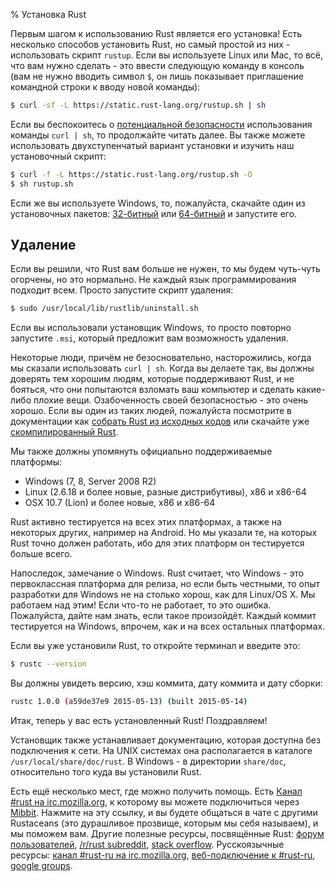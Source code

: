 % Установка Rust

Первым шагом к использованию Rust является его установка! Есть несколько
способов установить Rust, но самый простой из них - использовать скрипт
`rustup`. Если вы используете Linux или Mac, то всё, что вам нужно сделать - это
ввести следующую команду в консоль (вам не нужно вводить символ `$`, он лишь
показывает приглашение командной строки к вводу новой команды):

```bash
$ curl -sf -L https://static.rust-lang.org/rustup.sh | sh
```

Если вы беспокоитесь о [потенциальной безопасности][insecurity] использования
команды `curl | sh`, то продолжайте читать далее. Вы также можете использовать
двухступенчатый вариант установки и изучить наш установочный скрипт:

```bash
$ curl -f -L https://static.rust-lang.org/rustup.sh -O
$ sh rustup.sh
```

[insecurity]: http://curlpipesh.tumblr.com

Если же вы используете Windows, то, пожалуйста, скачайте один из установочных
пакетов: [32-битный][win32] или [64-битный][win64] и запустите его.

[win32]: https://static.rust-lang.org/dist/rust-1.0.0-i686-pc-windows-gnu.msi
[win64]: https://static.rust-lang.org/dist/rust-1.0.0-x86_64-pc-windows-gnu.msi

## Удаление

Если вы решили, что Rust вам больше не нужен, то мы будем чуть-чуть огорчены, но
это нормально. Не каждый язык программирования подходит всем. Просто запустите
скрипт удаления:

```bash
$ sudo /usr/local/lib/rustlib/uninstall.sh
```

Если вы использовали установщик Windows, то просто повторно запустите `.msi`,
который предложит вам возможность удаления.

Некоторые люди, причём не безосновательно, насторожились, когда мы сказали
использовать `curl | sh`. Когда вы делаете так, вы должны доверять тем хорошим
людям, которые поддерживают Rust, и не бояться, что они попытаются взломать ваш
компьютер и сделать какие-либо плохие вещи. Озабоченность своей безопасностью -
это очень хорошо. Если вы один из таких людей, пожалуйста посмотрите в
документации как [собрать Rust из исходных кодов][from source] или скачайте уже
[скомпилированный Rust][install page].

[from source]: https://github.com/rust-lang/rust#building-from-source
[install page]: http://www.rust-lang.org/install.html

Мы также должны упомянуть официально поддерживаемые платформы:

* Windows (7, 8, Server 2008 R2)
* Linux (2.6.18 и более новые, разные дистрибутивы), x86 и x86-64
* OSX 10.7 (Lion) и более новые, x86 и x86-64

Rust активно тестируется на всех этих платформах, а также на некоторых других,
например на Android. Но мы указали те, на которых Rust точно должен работать,
ибо для этих платформ он тестируется больше всего.

Напоследок, замечание о Windows. Rust считает, что Windows - это первоклассная
платформа для релиза, но если быть честными, то опыт разработки для Windows не
на столько хорош, как для Linux/OS X. Мы работаем над этим! Если что-то не
работает, то это ошибка. Пожалуйста, дайте нам знать, если такое произойдёт.
Каждый коммит тестируется на Windows, впрочем, как и на всех остальных
платформах.

Если вы уже установили Rust, то откройте терминал и введите это:

```bash
$ rustc --version
```

Вы должны увидеть версию, хэш коммита, дату коммита и дату сборки:

```bash
rustc 1.0.0 (a59de37e9 2015-05-13) (built 2015-05-14)
```

Итак, теперь у вас есть установленный Rust! Поздравляем!

Установщик также устанавливает документацию, которая доступна без подключения к
сети. На UNIX системах она располагается в каталоге `/usr/local/share/doc/rust`.
В Windows - в директории `share/doc`, относительно того куда вы установили Rust.

Есть ещё несколько мест, где можно получить помощь.  Есть
[Канал #rust на irc.mozilla.org][irc], к которому вы можете подключиться через
[Mibbit][mibbit]. Нажмите на эту ссылку, и вы будете общаться в чате с другими
Rustaceans (это дурашливое прозвище, которым мы себя называем), и мы поможем
вам. Другие полезные ресурсы, посвящённые Rust: [форум пользователей][users],
[/r/rust subreddit][reddit], [stack overflow][stackoverflow]. Русскоязычные
ресурсы: [канал #rust-ru на irc.mozilla.org][irc_ru],
[веб-подключение к #rust-ru][mibbit_ru], [google groups][google_groups_ru].

[irc]: irc://irc.mozilla.org/#rust
[mibbit]: http://chat.mibbit.com/?server=irc.mozilla.org&channel=%23rust
[users]: http://users.rust-lang.org/
[reddit]: http://www.reddit.com/r/rust
[stackoverflow]: http://stackoverflow.com/questions/tagged/rust

[irc_ru]: irc://irc.mozilla.org/#rust-ru
[mibbit_ru]: http://chat.mibbit.com/?server=irc.mozilla.org&channel=%23rust-ru
[google_groups_ru]: https://groups.google.com/forum/#!forum/rust-russian

